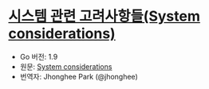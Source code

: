 # [시스템 관련 고려사항들(System considerations)](#system-considerations)

* Go 버전: 1.9
* 원문: [System considerations](https://golang.org/ref/spec#System_considerations)
* 번역자: Jhonghee Park (@jhonghee)
